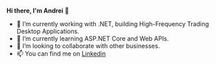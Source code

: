 **Hi there, I'm Andrei** 👋

- 👀 I’m currently working with .NET, building High-Frequency Trading Desktop Applications.
- 🌱 I’m currently learning ASP.NET Core and Web APIs.
- 💞️ I’m looking to collaborate with other businesses.
- 📫 You can find me on [Linkedin](https://www.linkedin.com/in/manolachi-andrei/)

<!---
Manolachi/Manolachi is a ✨ special ✨ repository because its `README.md` (this file) appears on your GitHub profile.
You can click the Preview link to take a look at your changes.
--->
